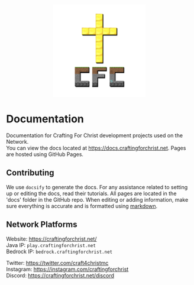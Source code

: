 <p align="center">
  <img height="250" src="https://github.com/crafting-for-christ/Documentation/blob/master/assets/img/craftingforchristlogo.png?raw=true">
</p>

# Documentation
Documentation for Crafting For Christ development projects used on the Network.<br>
You can view the docs located at https://docs.craftingforchrist.net. Pages are hosted using GitHub Pages.

## Contributing
We use `docsify` to generate the docs. For any assistance related to setting up or editing the docs, read their tutorials. All pages are located in the 'docs' folder in the GitHub repo. When editing or adding information, make sure everything is accurate and is formatted using [markdown](https://guides.github.com/features/mastering-markdown/).

## Network Platforms
Website: https://craftingforchrist.net/<br>
Java IP: `play.craftingforchrist.net`<br>
Bedrock IP: `bedrock.craftingforchrist.net`<br>

Twitter: https://twitter.com/craft4christmc<br>
Instagram: https://instagram.com/craftingforchrist<br>
Discord: https://craftingforchrist.net/discord
